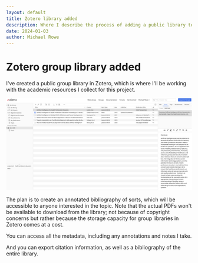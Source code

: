 ```yaml
---
layout: default
title: Zotero library added
description: Where I describe the process of adding a public library to the project.
date: 2024-01-03
author: Michael Rowe
---
```

# Zotero group library added

I've created a public group library in Zotero, which is where I'll be working with the academic resources I collect for this project.

![Screenshot of the Zotero group library](../media/zotero%20group%20library.png "Screenshot of the Zotero group library")

The plan is to create an annotated bibliography of sorts, which will be accessible to anyone interested in the topic. Note that the actual PDFs won't be available to download from the library; not because of copyright concerns but rather because the storage capacity for group libraries in Zotero comes at a cost.

You can access all the metadata, including any annotations and notes I take.

And you can export citation information, as well as a bibliography of the entire library.
